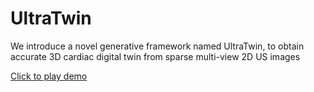 # UltraTwin
We introduce a novel generative framework named UltraTwin, to obtain accurate 3D cardiac digital twin from sparse multi-view 2D US images

[Click to play demo](https://github.com/MICCAI2025-875/UltraTwin/blob/main/a941cbaaddc7eadb90e63adada0631b6.mp4)
